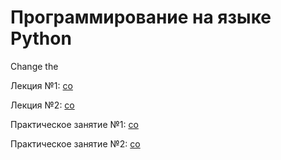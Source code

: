 # Программирование на языке Python

Change the

Лекция №1:
[co](https://colab.research.google.com/github/true-grue/kispython/blob/main/lect1.ipynb)

Лекция №2:
[co](https://colab.research.google.com/github/true-grue/kispython/blob/main/lect2.ipynb)

Практическое занятие №1:
[co](https://colab.research.google.com/github/true-grue/kispython/blob/main/pract1.ipynb)

Практическое занятие №2:
[co](https://colab.research.google.com/github/true-grue/kispython/blob/main/pract2.ipynb)
